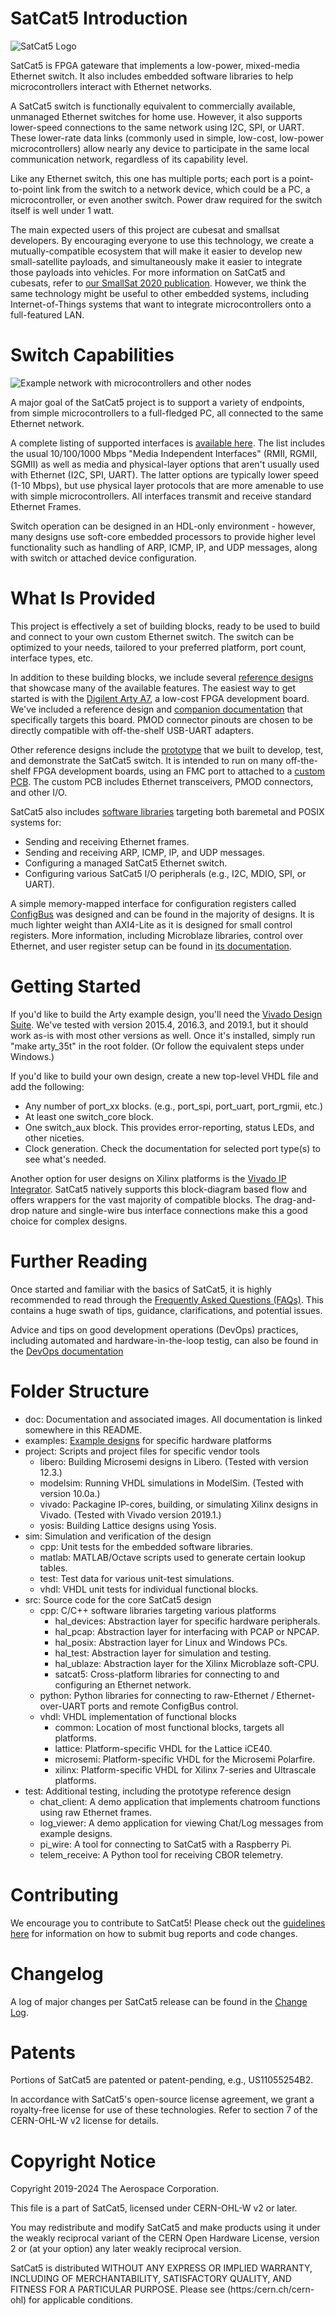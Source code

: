 # SatCat5 Introduction

![SatCat5 Logo](doc/images/satcat5.svg)

SatCat5 is FPGA gateware that implements a low-power, mixed-media Ethernet switch.
It also includes embedded software libraries to help microcontrollers interact with Ethernet networks.

A SatCat5 switch is functionally equivalent to commercially available, unmanaged Ethernet switches for home use.
However, it also supports lower-speed connections to the same network using I2C, SPI, or UART.
These lower-rate data links (commonly used in simple, low-cost, low-power microcontrollers)
allow nearly any device to participate in the same local communication network, regardless of its capability level.

Like any Ethernet switch, this one has multiple ports; each port is a point-to-point link from
the switch to a network device, which could be a PC, a microcontroller, or even another switch.
Power draw required for the switch itself is well under 1 watt.

The main expected users of this project are cubesat and smallsat developers.
By encouraging everyone to use this technology, we create a mutually-compatible ecosystem that will make it easier
to develop new small-satellite payloads, and simultaneously make it easier to integrate those payloads into vehicles.
For more information on SatCat5 and cubesats, refer to [our SmallSat 2020 publication](https://digitalcommons.usu.edu/smallsat/2020/all2020/174/). However, we think the same technology might be useful to other embedded systems,
including Internet-of-Things systems that want to integrate microcontrollers onto a full-featured LAN.

# Switch Capabilities

![Example network with microcontrollers and other nodes](doc/images/example_network.svg)

A major goal of the SatCat5 project is to support a variety of endpoints, from simple
microcontrollers to a full-fledged PC, all connected to the same Ethernet network.

A complete listing of supported interfaces is [available here](doc/INTERFACES.md).
The list includes the usual 10/100/1000 Mbps "Media Independent Interfaces"
(RMII, RGMII, SGMII) as well as media and physical-layer options that aren't
usually used with Ethernet (I2C, SPI, UART).
The latter options are typically lower speed (1-10 Mbps), but use physical layer
protocols that are more amenable to use with simple microcontrollers.
All interfaces transmit and receive standard Ethernet Frames.

Switch operation can be designed in an HDL-only environment - however, many designs use
soft-core embedded processors to provide higher level functionality such as handling of
ARP, ICMP, IP, and UDP messages, along with switch or attached device configuration.

# What Is Provided

This project is effectively a set of building blocks, ready to be used to build and connect to your own custom Ethernet switch.
The switch can be optimized to your needs, tailored to your preferred platform, port count, interface types, etc.

In addition to these building blocks, we include several
[reference designs](examples/) that showcase many of the available features.
The easiest way to get started is with the
[Digilent Arty A7](https://store.digilentinc.com/arty-a7-artix-7-fpga-development-board-for-makers-and-hobbyists/),
a low-cost FPGA development board. We've included a reference design and
[companion documentation](doc/ARTY_A7.md) that specifically targets this board.
PMOD connector pinouts are chosen to be directly compatible with off-the-shelf USB-UART adapters.

Other reference designs include the [prototype](doc/images/prototype.jpg) that we built to develop, test, and demonstrate the SatCat5 switch.
It is intended to run on many off-the-shelf FPGA development boards, using an FMC port to attached to a [custom PCB](test/proto_pcb).
The custom PCB includes Ethernet transceivers, PMOD connectors, and other I/O.

SatCat5 also includes [software libraries](src/cpp/README.md) targeting both baremetal and
POSIX systems for:

* Sending and receiving Ethernet frames.
* Sending and receiving ARP, ICMP, IP, and UDP messages.
* Configuring a managed SatCat5 Ethernet switch.
* Configuring various SatCat5 I/O peripherals (e.g., I2C, MDIO, SPI, or UART).

A simple memory-mapped interface for configuration registers called [ConfigBus](doc/CONFIGBUS.md)
was designed and can be found in the majority of designs. It is much lighter weight than AXI4-Lite
as it is designed for small control registers. More information, including Microblaze libraries,
control over Ethernet, and user register setup can be found in [its documentation](doc/CONFIGBUS.md).

# Getting Started

If you'd like to build the Arty example design, you'll need the [Vivado Design Suite](https://www.xilinx.com/products/design-tools/vivado.html).
We've tested with version 2015.4, 2016.3, and 2019.1, but it should work as-is with most other versions as well.
Once it's installed, simply run "make arty_35t" in the root folder. (Or follow the equivalent steps under Windows.)

If you'd like to build your own design, create a new top-level VHDL file and add the following:

* Any number of port_xx blocks. (e.g., port_spi, port_uart, port_rgmii, etc.)
* At least one switch_core block.
* One switch_aux block. This provides error-reporting, status LEDs, and other niceties.
* Clock generation. Check the documentation for selected port type(s) to see what's needed.

Another option for user designs on Xilinx platforms is the
[Vivado IP Integrator](doc/IPI_FLOW.md). SatCat5 natively supports this block-diagram based flow
and offers wrappers for the vast majority of compatible blocks. The drag-and-drop nature and
single-wire bus interface connections make this a good choice for complex designs.

# Further Reading

Once started and familiar with the basics of SatCat5, it is highly recommended to read through the
[Frequently Asked Questions (FAQs)](doc/FAQ.md). This contains a huge swath of tips, guidance,
clarifications, and potential issues.

Advice and tips on good development operations (DevOps) practices, including automated and
hardware-in-the-loop testig, can also be found in the [DevOps documentation](doc/DEVOPS.md)

# Folder Structure

* doc: Documentation and associated images. All documentation is linked somewhere in this README.
* examples: [Example designs](examples/README.md) for specific hardware platforms
* project: Scripts and project files for specific vendor tools
  * libero: Building Microsemi designs in Libero. (Tested with version 12.3.)
  * modelsim: Running VHDL simulations in ModelSim. (Tested with version 10.0a.)
  * vivado: Packagine IP-cores, building, or simulating Xilinx designs in Vivado. (Tested with Vivado version 2019.1.)
  * yosis: Building Lattice designs using Yosis.
* sim: Simulation and verification of the design
  * cpp: Unit tests for the embedded software libraries.
  * matlab: MATLAB/Octave scripts used to generate certain lookup tables.
  * test: Test data for various unit-test simulations.
  * vhdl: VHDL unit tests for individual functional blocks.
* src: Source code for the core SatCat5 design
  * cpp: C/C++ software libraries targeting various platforms
    * hal_devices: Abstraction layer for specific hardware peripherals.
    * hal_pcap: Abstraction layer for interfacing with PCAP or NPCAP.
    * hal_posix: Abstraction layer for Linux and Windows PCs.
    * hal_test: Abstraction layer for simulation and testing.
    * hal_ublaze: Abstraction layer for the Xilinx Microblaze soft-CPU.
    * satcat5: Cross-platform libraries for connecting to and configuring an Ethernet network.
  * python: Python libraries for connecting to raw-Ethernet / Ethernet-over-UART ports and remote ConfigBus control.
  * vhdl: VHDL implementation of functional blocks
    * common: Location of most functional blocks, targets all platforms.
    * lattice: Platform-specific VHDL for the Lattice iCE40.
    * microsemi: Platform-specific VHDL for the Microsemi Polarfire.
    * xilinx: Platform-specific VHDL for Xilinx 7-series and Ultrascale platforms.
* test: Additional testing, including the prototype reference design
  * chat_client: A demo application that implements chatroom functions using raw Ethernet frames.
  * log_viewer: A demo application for viewing Chat/Log messages from example designs.
  * pi_wire: A tool for connecting to SatCat5 with a Raspberry Pi.
  * telem_receive: A Python tool for receiving CBOR telemetry.

# Contributing

We encourage you to contribute to SatCat5! Please check out the [guidelines here](doc/CONTRIBUTING.md) for information on how to submit bug reports and code changes.

# Changelog

A log of major changes per SatCat5 release can be found in the [Change Log](doc/CHANGELOG.md).

# Patents

Portions of SatCat5 are patented or patent-pending, e.g., US11055254B2.

In accordance with SatCat5's open-source license agreement,
we grant a royalty-free license for use of these technologies.
Refer to section 7 of the CERN-OHL-W v2 license for details.

# Copyright Notice

Copyright 2019-2024 The Aerospace Corporation.

This file is a part of SatCat5, licensed under CERN-OHL-W v2 or later.

You may redistribute and modify SatCat5 and make products using it under
the weakly reciprocal variant of the CERN Open Hardware License, version 2
or (at your option) any later weakly reciprocal version.

SatCat5 is distributed WITHOUT ANY EXPRESS OR IMPLIED WARRANTY, INCLUDING
OF MERCHANTABILITY, SATISFACTORY QUALITY, AND FITNESS FOR A PARTICULAR
PURPOSE. Please see (https:/cern.ch/cern-ohl) for applicable conditions.
